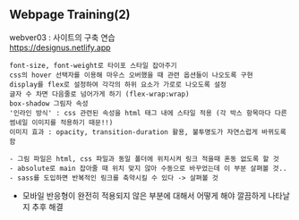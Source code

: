 ## Webpage Training(2)

webver03 : 사이트의 구축 연습 <br/>
https://designus.netlify.app
```
font-size, font-weight로 타이포 스타일 잡아주기
css의 hover 선택자를 이용해 마우스 오버했을 때 관련 옵션들이 나오도록 구현
display를 flex로 설정하여 각각의 하위 요소가 가로로 나오도록 설정
글자 수 차면 다음줄로 넘어가게 하기 (flex-wrap:wrap)
box-shadow 그림자 속성
'인라인 방식' : css 관련된 속성을 html 태그 내에 스타일 적용 (각 박스 항목마다 다른 썸네일 이미지를 적용하기 때문!!)
이미지 효과 : opacity, transition-duration 활용, 불투명도가 자연스럽게 바뀌도록 함

- 그림 파일은 html, css 파일과 동일 폴더에 위치시켜 링크 적을때 혼동 없도록 할 것
- absolute로 main 잡아줄 때 위치 맞지 않아 수동으로 바꾸었는데 이 부분 살펴볼 것..
- sass를 도입하면 반복적인 링크를 축약시킬 수 있다 -> 살펴볼 것
```
- 모바일 반응형이 완전히 적용되지 않은 부분에 대해서 어떻게 해야 깔끔하게 나타날지 추후 해결
